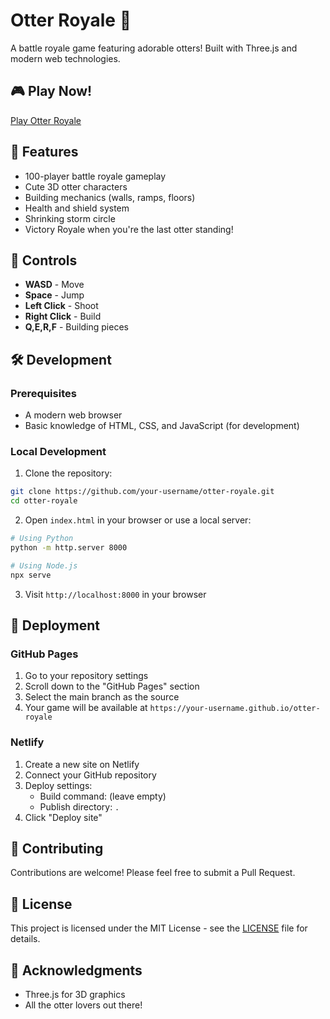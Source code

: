 # Otter Royale 🦦

A battle royale game featuring adorable otters! Built with Three.js and modern web technologies.

## 🎮 Play Now!

[Play Otter Royale](https://your-username.github.io/otter-royale)

## 🎯 Features

- 100-player battle royale gameplay
- Cute 3D otter characters
- Building mechanics (walls, ramps, floors)
- Health and shield system
- Shrinking storm circle
- Victory Royale when you're the last otter standing!

## 🎹 Controls

- **WASD** - Move
- **Space** - Jump
- **Left Click** - Shoot
- **Right Click** - Build
- **Q,E,R,F** - Building pieces

## 🛠️ Development

### Prerequisites

- A modern web browser
- Basic knowledge of HTML, CSS, and JavaScript (for development)

### Local Development

1. Clone the repository:
```bash
git clone https://github.com/your-username/otter-royale.git
cd otter-royale
```

2. Open `index.html` in your browser or use a local server:
```bash
# Using Python
python -m http.server 8000

# Using Node.js
npx serve
```

3. Visit `http://localhost:8000` in your browser

## 🚀 Deployment

### GitHub Pages

1. Go to your repository settings
2. Scroll down to the "GitHub Pages" section
3. Select the main branch as the source
4. Your game will be available at `https://your-username.github.io/otter-royale`

### Netlify

1. Create a new site on Netlify
2. Connect your GitHub repository
3. Deploy settings:
   - Build command: (leave empty)
   - Publish directory: `.`
4. Click "Deploy site"

## 🤝 Contributing

Contributions are welcome! Please feel free to submit a Pull Request.

## 📝 License

This project is licensed under the MIT License - see the [LICENSE](LICENSE) file for details.

## 🙏 Acknowledgments

- Three.js for 3D graphics
- All the otter lovers out there! 